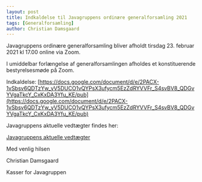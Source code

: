 ```yaml
---
layout: post
title: Indkaldelse til Javagruppens ordinære generalforsamling 2021
tags: [Generalforsamling]
author: Christian Damsgaard
---
```


Javagruppens ordinære generalforsamling bliver afholdt tirsdag 23. februar 2021 kl 17.00 online via Zoom.

I umiddelbar forlængelse af generalforsamlingen afholdes et konstituerende bestyrelsesmøde på Zoom.

Indkaldelse: [https://docs.google.com/document/d/e/2PACX-1vSbsv6QDTzYw_yV5DUCO1vQYPsX3ufycm5EzZdRYVVFr_S4svBV8_QDGvYVgaTkcY_CxKxDA3Yfu_KE/pub](https://docs.google.com/document/d/e/2PACX-1vSbsv6QDTzYw_yV5DUCO1vQYPsX3ufycm5EzZdRYVVFr_S4svBV8_QDGvYVgaTkcY_CxKxDA3Yfu_KE/pub)

Javagruppens aktuelle vedtægter findes her: 

[Javagruppens aktuelle vedtægter](https://docs.google.com/document/u/1/d/1JDyBvy0gbkhfIn04bNMM8wa5hkEvQmeqyo6d4hp0RnA/pub)

Med venlig hilsen

Christian Damsgaard

Kasser for Javagruppen
